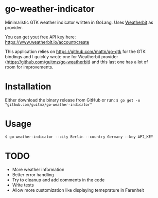 # go-weather-indicator
Minimalistic GTK weather indicator written in GoLang. Uses [Weatherbit](https://www.weatherbit.io) as provider. 

You can get yout free API key here: https://www.weatherbit.io/account/create

This application relies on https://github.com/mattn/go-gtk for the GTK bindings and I quickly wrote one for Weatherbit provider (https://github.com/guitmz/go-weatherbit) and this last one has a lot of room for improvements.

# Installation
Either download the binary release from GitHub or run:
`$ go get -u "github.com/guitmz/go-weather-indicator"`

# Usage
`$ go-weather-indicator --city Berlin --country Germany --key API_KEY`

# TODO
- More weather information
- Better error handling
- Try to cleanup and add comments in the code
- Write tests
- Allow more customization like displaying temeprature in Farenheit

